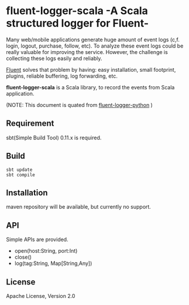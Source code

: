 # fluent-logger-scala -A Scala structured logger for Fluent-

Many web/mobile applications generate huge amount of event logs (c,f. login, logout, purchase, follow, etc). To analyze these event logs could be really valuable for improving the service. However, the challenge is collecting these logs easily and reliably.

[Fluent](http://github.com/fluent/fluent) solves that problem by having: easy installation, small footprint, plugins, reliable buffering, log forwarding, etc.

**fluent-logger-scala** is a Scala library, to record the events from Scala application.

(NOTE: This document is quated from [fluent-logger-python](https://github.com/fluent/fluent-logger-python) )

## Requirement

sbt(Simple Build Tool) 0.11.x is required.

## Build

    sbt update
    sbt compile

## Installation

maven repository will be available, but currently no support.

## API

Simple APIs are provided.

* open(host:String, port:Int)
* close()
* log(tag:String, Map[String,Any])


## License

Apache License, Version 2.0
